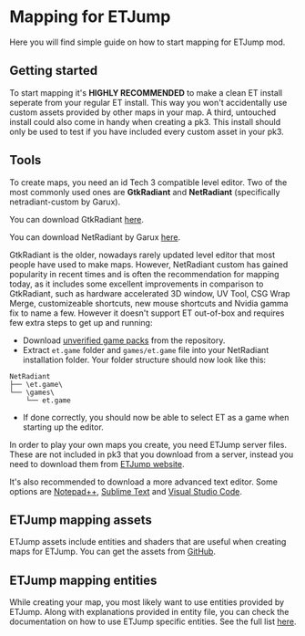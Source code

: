 # Mapping for ETJump
Here you will find simple guide on how to start mapping for ETJump mod.

## Getting started
To start mapping it's __HIGHLY RECOMMENDED__ to make a clean ET install seperate from your regular ET install. This way you won't accidentally use custom assets provided by other maps in your map. A third, untouched install could also come in handy when creating a pk3. This install should only be used to test if you have included every custom asset in your pk3.

## Tools
To create maps, you need an id Tech 3 compatible level editor. Two of the most commonly used ones are __GtkRadiant__ and __NetRadiant__ (specifically netradiant-custom by Garux).

You can download GtkRadiant [here](http://icculus.org/gtkradiant/).

You can download NetRadiant by Garux [here](https://github.com/Garux/netradiant-custom).

GtkRadiant is the older, nowadays rarely updated level editor that most people have used to make maps. However, NetRadiant custom has gained popularity in recent times and is often the recommendation for mapping today, as it includes some excellent improvements in comparison to GtkRadiant, such as hardware accelerated 3D window, UV Tool, CSG Wrap Merge, customizeable shortcuts, new mouse shortcuts and Nvidia gamma fix to name a few. However it doesn't support ET out-of-box and requires few extra steps to get up and running:

* Download [unverified game packs](https://github.com/Garux/netradiant-custom/blob/readme_files/unverified_gamepacks.7z) from the repository.
* Extract `et.game` folder and `games/et.game` file into your NetRadiant installation folder. Your folder structure should now look like this:
```
NetRadiant
├── \et.game\
└── \games\
    └── et.game
```
* If done correctly, you should now be able to select ET as a game when starting up the editor.

In order to play your own maps you create, you need ETJump server files. These are not included in pk3 that you download from a server, instead you need to download them from [ETJump website](https://etjump.com/).

It's also recommended to download a more advanced text editor. Some options are [Notepad++](https://notepad-plus-plus.org/), [Sublime Text](https://www.sublimetext.com/) and [Visual Studio Code](https://code.visualstudio.com/).

## ETJump mapping assets
ETJump assets include entities and shaders that are useful when creating maps for ETJump.
You can get the assets from [GitHub](https://github.com/etjump/mapping).

## ETJump mapping entities
While creating your map, you most likely want to use entities provided by ETJump. Along with explanations provided in entity file, you can check the documentation on how to use ETJump specific entities. See the full list [here](mapping_entities.md).
